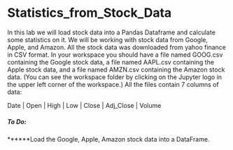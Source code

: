 # Statistics_from_Stock_Data

In this lab we will load stock data into a Pandas Dataframe and calculate some statistics on it. We will be working with stock data from Google, Apple, and Amazon. All the stock data was downloaded from yahoo finance in CSV format. In your workspace you should have a file named GOOG.csv containing the Google stock data, a file named AAPL.csv containing the Apple stock data, and a file named AMZN.csv containing the Amazon stock data. (You can see the workspace folder by clicking on the Jupyter logo in the upper left corner of the workspace.) All the files contain 7 columns of data:

Date | Open | High | Low | Close | Adj_Close | Volume

##### To Do:
******Load the Google, Apple, Amazon stock data into a DataFrame.
